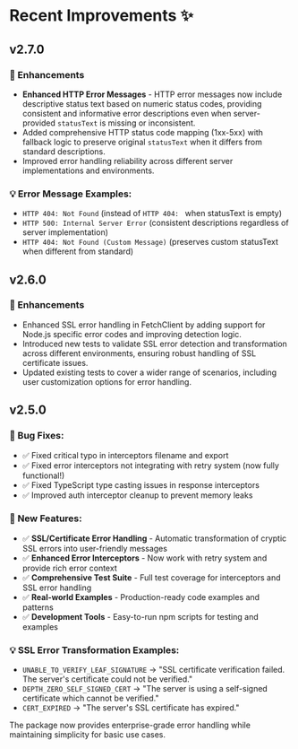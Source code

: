 # Recent Improvements ✨

## v2.7.0

### 🚀 Enhancements

- **Enhanced HTTP Error Messages** - HTTP error messages now include descriptive status text based on numeric status codes, providing consistent and informative error descriptions even when server-provided `statusText` is missing or inconsistent.
- Added comprehensive HTTP status code mapping (1xx-5xx) with fallback logic to preserve original `statusText` when it differs from standard descriptions.
- Improved error handling reliability across different server implementations and environments.

### 💡 Error Message Examples:
- `HTTP 404: Not Found` (instead of `HTTP 404: ` when statusText is empty)
- `HTTP 500: Internal Server Error` (consistent descriptions regardless of server implementation)
- `HTTP 404: Not Found (Custom Message)` (preserves custom statusText when different from standard)

## v2.6.0

### 🚀 Enhancements

- Enhanced SSL error handling in FetchClient by adding support for Node.js specific error codes and improving detection logic.
- Introduced new tests to validate SSL error detection and transformation across different environments, ensuring robust handling of SSL certificate issues.
- Updated existing tests to cover a wider range of scenarios, including user customization options for error handling.

## v2.5.0

### 🐛 Bug Fixes:
- ✅ Fixed critical typo in interceptors filename and export
- ✅ Fixed error interceptors not integrating with retry system (now fully functional!)
- ✅ Fixed TypeScript type casting issues in response interceptors
- ✅ Improved auth interceptor cleanup to prevent memory leaks

### 🚀 New Features:
- ✅ **SSL/Certificate Error Handling** - Automatic transformation of cryptic SSL errors into user-friendly messages
- ✅ **Enhanced Error Interceptors** - Now work with retry system and provide rich error context
- ✅ **Comprehensive Test Suite** - Full test coverage for interceptors and SSL error handling
- ✅ **Real-world Examples** - Production-ready code examples and patterns
- ✅ **Development Tools** - Easy-to-run npm scripts for testing and examples

### 💡 SSL Error Transformation Examples:
- `UNABLE_TO_VERIFY_LEAF_SIGNATURE` → "SSL certificate verification failed. The server's certificate could not be verified."
- `DEPTH_ZERO_SELF_SIGNED_CERT` → "The server is using a self-signed certificate which cannot be verified."
- `CERT_EXPIRED` → "The server's SSL certificate has expired."

The package now provides enterprise-grade error handling while maintaining simplicity for basic use cases.
